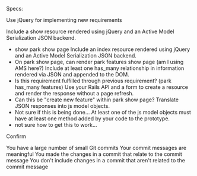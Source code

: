 Specs:

 Use jQuery for implementing new requirements

 Include a show resource rendered using jQuery and an Active Model Serialization JSON backend.
  - show park show page
 Include an index resource rendered using jQuery and an Active Model Serialization JSON backend.
  - On park show page, can render park features show page (am I using AMS here?)
 Include at least one has_many relationship in information rendered via JSON and appended to the DOM.
  - Is this requirement fulfilled through previous requirement? (park has_many features)
 Use your Rails API and a form to create a resource and render the response without a page refresh.
  - Can this be "create new feature" within park show page?
 Translate JSON responses into js model objects.
  - Not sure if this is being done...
 At least one of the js model objects must have at least one method added by your code to the prototype.
  - not sure how to get this to work...

Confirm

 You have a large number of small Git commits
 Your commit messages are meaningful
 You made the changes in a commit that relate to the commit message
 You don't include changes in a commit that aren't related to the commit message
